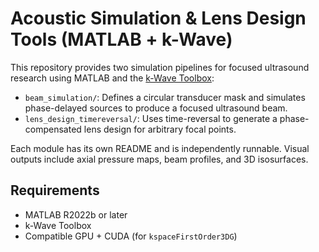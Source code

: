 # Acoustic Simulation & Lens Design Tools (MATLAB + k-Wave)

This repository provides two simulation pipelines for focused ultrasound research using MATLAB and the [k-Wave Toolbox](https://www.k-wave.org/):

- `beam_simulation/`: Defines a circular transducer mask and simulates phase-delayed sources to produce a focused ultrasound beam.
- `lens_design_timereversal/`: Uses time-reversal to generate a phase-compensated lens design for arbitrary focal points.

Each module has its own README and is independently runnable. Visual outputs include axial pressure maps, beam profiles, and 3D isosurfaces.

## Requirements

- MATLAB R2022b or later
- k-Wave Toolbox
- Compatible GPU + CUDA (for `kspaceFirstOrder3DG`)
